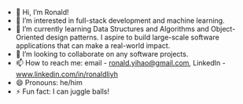 - 👋 Hi, I’m Ronald!
- 👀 I’m interested in full-stack development and machine learning.
- 🌱 I’m currently learning Data Structures and Algorithms and Object-Oriented design patterns. I aspire to build large-scale software applications that can make a real-world impact.
- 💞️ I’m looking to collaborate on any software projects.
- 📫 How to reach me: email - ronald.yihao@gmail.com, LinkedIn - www.linkedin.com/in/ronaldliyh
- 😄 Pronouns: he/him 
- ⚡ Fun fact: I can juggle balls!

<!---
RonCodes88/RonCodes88 is a ✨ special ✨ repository because its `README.md` (this file) appears on your GitHub profile.
You can click the Preview link to take a look at your changes.
--->
